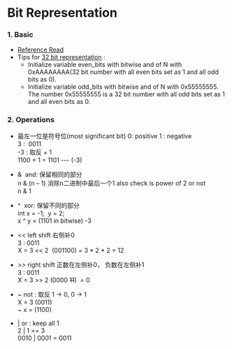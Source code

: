 # Bit Representation
### 1. Basic
- [Reference Read](https://www.cs.uaf.edu/courses/cs301/2014-fall/notes/bits-bitwise/)
- Tips for [32 bit representation](https://www.geeksforgeeks.org/swap-all-odd-and-even-bits/#:~:text=The%20number%200xAAAAAAAA%20is%20a,Right%20shift%20all%20even%20bits.) :
  - Initialize variable even_bits with bitwise and of N with 0xAAAAAAAA(32 bit number with all even bits set as 1 and all odd bits as 0). 
  - Initialize variable odd_bits with bitwise and of N with 0x55555555. The number 0x55555555 is a 32 bit number with all odd bits set as 1 and all even bits as 0. 
### 2. Operations
- 最左一位是符号位(most significant bit) 0: positive 1 : negative
	<br>3 :  0011
	<br>-3 : 取反 + 1
	<br>1100 + 1 = 1101 --- (-3)

- &  and: 保留相同的部分
	<br>n & (n – 1) 消除n二进制中最后一个1 also check is power of 2 or not
	<br>n & 1

- ^  xor: 保留不同的部分
	<br>int x = -1;  y = 2;
	<br>x ^ y = (1101 in bitwise) -3

- << left shift 右侧补0
	<br>3 : 0011
	<br>X = 3 << 2  (001100) = 3 * 2 * 2 = 12

-  *>>* right shift 正数在左侧补0， 负数在左侧补1
	<br>3 : 0011
	<br>X = 3 >> 2 (0000 ~~11~~)  = 0

- ~ not : 取反 1 -> 0, 0 -> 1
	<br>X = 3 (0011)
	<br>~ x = (1100)

- | or : keep all 1
	<br>2 | 1 == 3
	<br>0010 | 0001 = 0011
